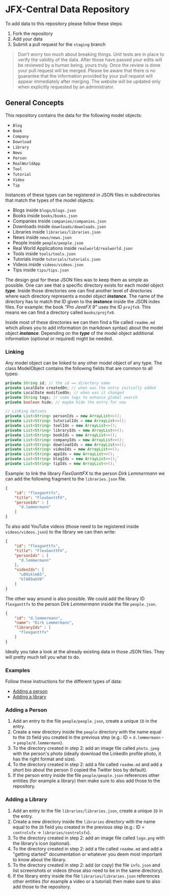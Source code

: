 # JFX-Central Data Repository

To add data to this repository please follow these steps:

1. Fork the repository
2. Add your data
3. Submit a pull request for the `staging` branch

> Don't worry too much about breaking things. Unit tests are in place to verify
> the validity of the data. After those have passed your edits will be reviewed
> by a human being, yours truly. Once the review is done your pull request will
> be merged. Please be aware that there is no guarantee that the information provided 
> by your pull request will appear immediately after merging. The website will be 
> updated only when explicitly requested by an administrator.
 
## General Concepts

This repository contains the data for the following model objects:

- `Blog`
- `Book`
- `Company`
- `Download`
- `Library`
- `News`
- `Person`
- `RealWorldApp`
- `Tool`
- `Tutorial`
- `Video`
- `Tip`

Instances of these types can be registered in JSON files in subdirectories that
match the types of the model objects:

- Blogs inside `blogs/blogs.json`
- Books inside `books/books.json`
- Companies inside `companies/companies.json`
- Downloads inside `downloads/downloads.json`
- Libraries inside `libraries/libraries.json`
- News inside `news/news.json`
- People inside `people/people.json`
- Real World Applications inside `realworld/realworld.json`
- Tools inside `tools/tools.json`
- Tutorials inside `tutorials/tutorials.json`
- Videos inside `videos/videos.json`
- Tips inside `tips/tips.json`

The design goal for these JSON files was to keep them as simple as possible. One can see that
a specific directory exists for each model object ***type***. Inside those directories one can find another
level of directories where each directory represents a model object ***instance***. The name of the
directory has to match the ID given to the ***instance*** inside the JSON index files. For example:
the book *"Pro JavaFX 9"* uses the ID `projfx9`. This means we can find a directory called 
`books/projfx9`.

Inside most of these directories we can then find a file called `readme.md` which allows
you to add information (in markdown syntax) about the model object ***instance***. Depending on the
***type*** of the model object additional information (optional or required) might be needed.

### Linking

Any model object can be linked to any other model object of any type. The class ModelObject
contains the following fields that are common to all types:

```java    
private String id; // the id == directory name
private LocalDate createdOn; // when was the entry initially added
private LocalDate modifiedOn; // when was it changed
private String tags; // some tags to enhance global search
private boolean hide; // maybe hide the entry for now

// Linking Options
private List<String> personIds = new ArrayList<>();
private List<String> tutorialIds = new ArrayList<>();
private List<String> toolIds = new ArrayList<>();
private List<String> libraryIds = new ArrayList<>();
private List<String> bookIds = new ArrayList<>();
private List<String> companyIds = new ArrayList<>();
private List<String> downloadIds = new ArrayList<>();
private List<String> videoIds = new ArrayList<>();
private List<String> appIds = new ArrayList<>();
private List<String> blogIds = new ArrayList<>();`
private List<String> tipIds = new ArrayList<>();`
```

Example: to link the library *FlexGanttFX* to the person *Dirk Lemmermann* we can add the following
fragment to the `libraries.json` file.

```json
{
    "id": "flexganttfx",
    "title": "FlexGanttFX",
    "personIds" : [
      "d.lemmermann"
    ]
}
```

To also add YouTube videos (those need to be registered inside `videos/videos.json`) to the library we can then write:

```json
{
    "id": "flexganttfx",
    "title": "FlexGanttFX",
    "personIds" : [
      "d.lemmermann"
    ],
    "videoIds": [
      "u09iklm65",
      "kl889abV8"
    ]
}
```

The other way around is also possible. We could add the library ID `flexganttfx` to the person
*Dirk Lemmermann* inside the file `people.json`.

```json
{
    "id": "d.lemmermann",
    "name": "Dirk Lemmermann",
    "libraryIds" : [
      "flexganttfx"
    ]
}
```

Ideally you take a look at the already existing data in those JSON files. They will pretty much
tell you what to do.

### Examples

Follow these instructions for the different types of data:

- [Adding a person](#adding-a-person) 
- [Adding a library](#adding-a-library)

### Adding a Person

1. Add an entry to the file `people/people.json`, create a unique `ID` in the entry.
2. Create a new directory inside the `people` directory with the name equal to the `ID` field you created in the previous step (e.g.: ID = `d.lemmermann` -> `people/d.lemmermann`).
3. To the directory created in step 2: add an image file called `photo.jpeg` with the person's photo (ideally download the LinkedIn profile photo, it has the right format and size).
4. To the directory created in step 2: add a file called `readme.md` and add a short bio about the person (I copied the Twitter bios by default).
5. If the person entry inside the file `people/people.json` references other entities (for example a library) then make sure to also add those to the repository.

### Adding a Library

1. Add an entry to the file `libraries/libraries.json`, create a unique `ID` in the entry.
2. Create a new directory inside the `libraries` directory with the name equal to the `ID` field you created in the previous step (e.g.: ID = `controlsfx` -> `libraries/controlsfx`).
3. To the directory created in step 2: add an image file called `logo.png` with the library's icon (optional).
4. To the directory created in step 2: add a file called `readme.md` and add a "getting started" documentation or whatever you deem most important to know about the library.
5. To the directory created in step 2: add (or copy) the file `info.json` and list screenshots or videos (those also need to be in the same directory).
5. If the library entry inside the file `libraries/libraries.json` references other entities (for example a video or a tutorial) then make sure to also add those to the repository.
